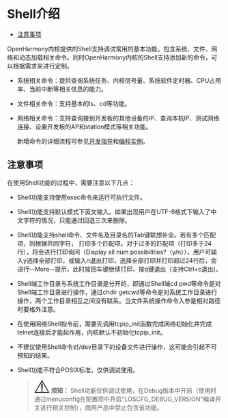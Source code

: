 # Shell介绍<a name="ZH-CN_TOPIC_0000001053967735"></a>

-   [注意事项](#section12298165312328)

OpenHarmony内核提供的Shell支持调试常用的基本功能，包含系统、文件、网络和动态加载相关命令。同时OpenHarmony内核的Shell支持添加新的命令，可以根据需求来进行定制。

-   系统相关命令：提供查询系统任务、内核信号量、系统软件定时器、CPU占用率、当前中断等相关信息的能力。

-   文件相关命令：支持基本的ls、cd等功能。

-   网络相关命令：支持查询接到开发板的其他设备的IP、查询本机IP、测试网络连接、设置开发板的AP和station模式等相关功能。

    新增命令的详细流程可参见[开发指导](Shell命令开发指导.md)和[编程实例](Shell命令编程实例.md)。


## 注意事项<a name="section12298165312328"></a>

在使用Shell功能的过程中，需要注意以下几点：

-   Shell功能支持使用exec命令来运行可执行文件。
-   Shell功能支持默认模式下英文输入。如果出现用户在UTF-8格式下输入了中文字符的情况，只能通过回退三次来删除。

-   Shell功能支持shell命令、文件名及目录名的Tab键联想补全。若有多个匹配项，则根据共同字符， 打印多个匹配项。对于过多的匹配项（打印多于24行），将会进行打印询问（Display  all num  possibilities?（y/n）），用户可输入y选择全部打印，或输入n退出打印，选择全部打印并打印超过24行后，会进行--More--提示，此时按回车键继续打印，按q键退出（支持Ctrl+c退出\)。

-   Shell端工作目录与系统工作目录是分开的，即通过Shell端cd  pwd等命令是对Shell端工作目录进行操作，通过chdir getcwd等命令是对系统工作目录进行操作，两个工作目录相互之间没有联系。当文件系统操作命令入参是相对路径时要格外注意。

-   在使用网络Shell指令前，需要先调用tcpip\_init函数完成网络初始化并完成telnet连接后才能起作用，内核默认不初始化tcpip\_init。

-   不建议使用Shell命令对/dev目录下的设备文件进行操作，这可能会引起不可预知的结果。

-   Shell功能不符合POSIX标准，仅供调试使用。

    >![](public_sys-resources/icon-notice.gif) **须知：** 
    >Shell功能仅供调试使用，在Debug版本中开启（使用时通过menuconfig在配置项中开启"LOSCFG\_DEBUG\_VERSION"编译开关进行相关控制），商用产品中禁止包含该功能。


